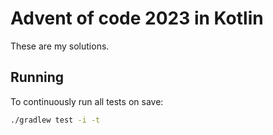 # Advent of code 2023 in Kotlin

These are my solutions.

## Running

To continuously run all tests on save:

```bash
./gradlew test -i -t
```